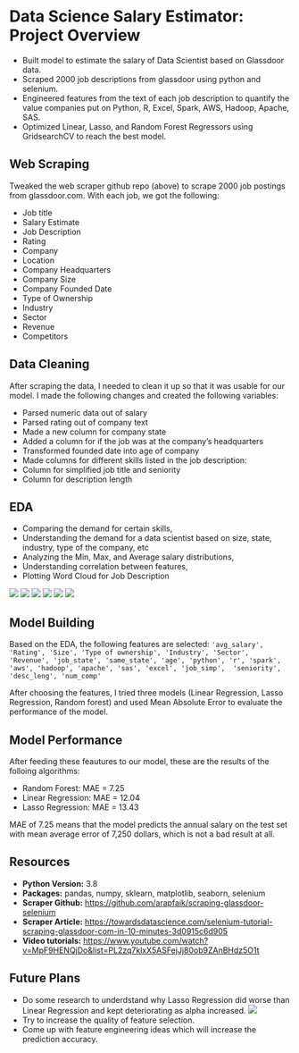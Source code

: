 # Data Science Salary Estimator: Project Overview

- Built model to estimate the salary of Data Scientist based on Glassdoor data.
- Scraped 2000 job descriptions from glassdoor using python and selenium.
- Engineered features from the text of each job description to quantify the value companies put on Python, R, Excel, Spark, AWS, Hadoop, Apache, SAS.
- Optimized Linear, Lasso, and Random Forest Regressors using GridsearchCV to reach the best model.

## Web Scraping

Tweaked the web scraper github repo (above) to scrape 2000 job postings from glassdoor.com. With each job, we got the following:

- Job title
- Salary Estimate
- Job Description
- Rating
- Company
- Location
- Company Headquarters
- Company Size
- Company Founded Date
- Type of Ownership
- Industry
- Sector
- Revenue
- Competitors

## Data Cleaning

After scraping the data, I needed to clean it up so that it was usable for our model. I made the following changes and created the following variables:

- Parsed numeric data out of salary
- Parsed rating out of company text
- Made a new column for company state
- Added a column for if the job was at the company’s headquarters
- Transformed founded date into age of company
- Made columns for different skills listed in the job description:
- Column for simplified job title and seniority
- Column for description length

## EDA

- Comparing the demand for certain skills,
- Understanding the demand for a data scientist based on size, state, industry, type of the company, etc
- Analyzing the Min, Max, and Average salary distributions,
- Understanding correlation between features,
- Plotting Word Cloud for Job Description

![](https://github.com/tmargary/glassdoor_salary_prediction/blob/master/assets/graphs/'python'%2C%20'r'.png)
![](https://github.com/tmargary/glassdoor_salary_prediction/blob/master/assets/graphs/state.png)
![](https://github.com/tmargary/glassdoor_salary_prediction/blob/master/assets/graphs/Min%2C%20Max%2C%20and%20Avg%20salaries.png)
![](https://github.com/tmargary/glassdoor_salary_prediction/blob/master/assets/graphs/corr_new.png)
![](https://github.com/tmargary/glassdoor_salary_prediction/blob/master/assets/graphs/words.png)
![](https://github.com/tmargary/glassdoor_salary_prediction/blob/master/assets/graphs/type_new.png)


## Model Building

Based on the EDA, the following features are selected:
`'avg_salary', 'Rating', 'Size', 'Type of ownership', 'Industry', 'Sector', 'Revenue', 'job_state',
'same_state', 'age', 'python', 'r', 'spark', 'aws', 'hadoop', 'apache', 'sas', 'excel', 'job_simp', 
'seniority', 'desc_leng', 'num_comp'`

After choosing the features, I tried three models (Linear Regression, Lasso Regression, Random forest) and used Mean Absolute Error to evaluate the performance of the model.

## Model Performance

After feeding these feautures to our model, these are the results of the folloing algorithms:
- Random Forest: MAE = 7.25
- Linear Regression: MAE = 12.04
- Lasso Regression: MAE = 13.43

MAE of 7.25 means that the model predicts the annual salary on the test set with mean average error of 7,250 dollars, which is not a bad result at all.

## Resources
- **Python Version:** 3.8<br/>
- **Packages:** pandas, numpy, sklearn, matplotlib, seaborn, selenium<br/>
- **Scraper Github:** https://github.com/arapfaik/scraping-glassdoor-selenium<br/>
- **Scraper Article:** https://towardsdatascience.com/selenium-tutorial-scraping-glassdoor-com-in-10-minutes-3d0915c6d905<br/>
- **Video tutorials:** https://www.youtube.com/watch?v=MpF9HENQjDo&list=PL2zq7klxX5ASFejJj80ob9ZAnBHdz5O1t

## Future Plans
- Do some research to underdstand why Lasso Regression did worse than Linear Regression and kept deteriorating as alpha increased.
![](https://github.com/tmargary/glassdoor_salary_prediction/blob/master/assets/graphs/Lasso.png)
- Try to increase the quality of feature selection.
- Come up with feature engineering ideas which will increase the prediction accuracy. 
